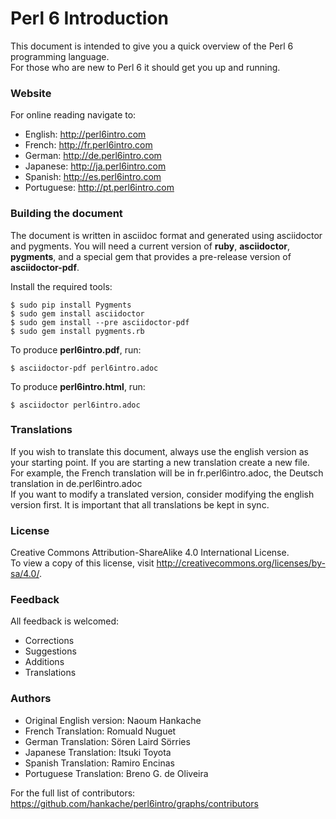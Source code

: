 # Perl 6 Introduction

This document is intended to give you a quick overview of the Perl 6 programming language.  
For those who are new to Perl 6 it should get you up and running.

### Website
For online reading navigate to:  
* English: http://perl6intro.com
* French: http://fr.perl6intro.com
* German: http://de.perl6intro.com
* Japanese: http://ja.perl6intro.com
* Spanish: http://es.perl6intro.com
* Portuguese: http://pt.perl6intro.com


### Building the document
The document is written in asciidoc format and generated using
asciidoctor and pygments.  You will need a current version of **ruby**,
**asciidoctor**, **pygments**, and a special gem that provides a pre-release version
of **asciidoctor-pdf**.

Install the required tools:

    $ sudo pip install Pygments
    $ sudo gem install asciidoctor
    $ sudo gem install --pre asciidoctor-pdf
    $ sudo gem install pygments.rb

To produce **perl6intro.pdf**, run:

    $ asciidoctor-pdf perl6intro.adoc

To produce **perl6intro.html**, run:

    $ asciidoctor perl6intro.adoc

### Translations
If you wish to translate this document, always use the english version as your starting point.
If you are starting a new translation create a new file. For example, the French translation will be in fr.perl6intro.adoc, the Deutsch translation in de.perl6intro.adoc  
If you want to modify a translated version, consider modifying the english version first. It is important that all translations be kept in sync.

### License
Creative Commons Attribution-ShareAlike 4.0 International License.  
To view a copy of this license, visit http://creativecommons.org/licenses/by-sa/4.0/.

### Feedback
All feedback is welcomed:
* Corrections
* Suggestions
* Additions
* Translations

### Authors
* Original English version: Naoum Hankache
* French Translation: Romuald Nuguet
* German Translation: Sören Laird Sörries
* Japanese Translation: Itsuki Toyota
* Spanish Translation: Ramiro Encinas
* Portuguese Translation: Breno G. de Oliveira

For the full list of contributors: https://github.com/hankache/perl6intro/graphs/contributors
